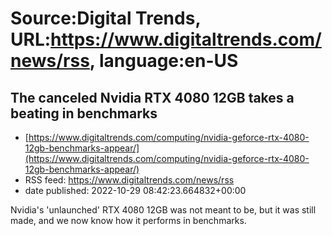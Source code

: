 # Source:Digital Trends, URL:https://www.digitaltrends.com/news/rss, language:en-US

## The canceled Nvidia RTX 4080 12GB takes a beating in benchmarks
 - [https://www.digitaltrends.com/computing/nvidia-geforce-rtx-4080-12gb-benchmarks-appear/](https://www.digitaltrends.com/computing/nvidia-geforce-rtx-4080-12gb-benchmarks-appear/)
 - RSS feed: https://www.digitaltrends.com/news/rss
 - date published: 2022-10-29 08:42:23.664832+00:00

Nvidia's 'unlaunched' RTX 4080 12GB was not meant to be, but it was still made, and we now know how it performs in benchmarks.

